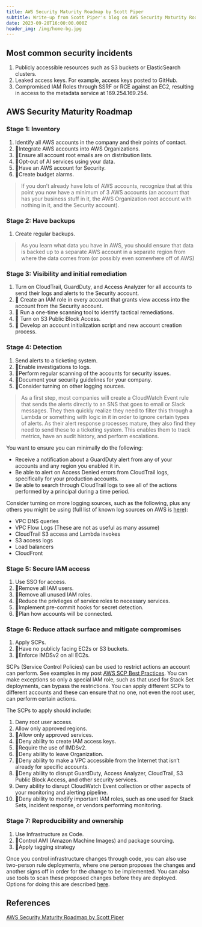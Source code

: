 ```yaml
---
title: AWS Security Maturity Roadmap by Scott Piper
subtitle: Write-up from Scott Piper's blog on AWS Security Maturity Roadmap
date: 2023-09-20T16:00:00.000Z
header_img: /img/home-bg.jpg
---
```


## Most common security incidents

1. Publicly accessible resources such as S3 buckets or ElasticSearch clusters.
2. Leaked access keys. For example, access keys posted to GitHub.
3. Compromised IAM Roles through SSRF or RCE against an EC2, resulting in access to the metadata service at 169.254.169.254.

## AWS Security Maturity Roadmap

### Stage 1: Inventory

1. Identify all AWS accounts in the company and their points of contact.
2. Integrate AWS accounts into AWS Organizations.
3. Ensure all account root emails are on distribution lists.
4. Opt-out of AI services using your data.
5. Have an AWS account for Security.
6. Create budget alarms.

> If you don’t already have lots of AWS accounts, recognize that at this point you now have a minimum of 3 AWS accounts (an account that has your business stuff in it, the AWS Organization root account with nothing in it, and the Security account).

### Stage 2: Have backups

1. Create regular backups.

> As you learn what data you have in AWS, you should ensure that data is backed up to a separate AWS account in a separate region from where the data comes from (or possibly even somewhere off of AWS)

### Stage 3: Visibility and initial remediation

1. Turn on CloudTrail, GuardDuty, and Access Analyzer for all accounts to send their logs and alerts to the Security account.
2.  Create an IAM role in every account that grants view access into the account from the Security account.
3.  Run a one-time scanning tool to identify tactical remediations.
4.  Turn on S3 Public Block Access.
5.  Develop an account initialization script and new account creation process.

### Stage 4: Detection

1. Send alerts to a ticketing system.
2. Enable investigations to logs.
3. Perform regular scanning of the accounts for security issues.
4. Document your security guidelines for your company.
5. Consider turning on other logging sources.

> As a first step, most companies will create a CloudWatch Event rule that sends the alerts directly to an SNS that goes to email or Slack messages. They then quickly realize they need to filter this through a Lambda or something with logic in it in order to ignore certain types of alerts. As their alert response processes mature, they also find they need to send these to a ticketing system. This enables them to track metrics, have an audit history, and perform escalations.

You want to ensure you can minimally do the following:

* Receive a notification about a GuardDuty alert from any of your accounts and any region you enabled it in.
* Be able to alert on Access Denied errors from CloudTrail logs, specifically for your production accounts.
* Be able to search through CloudTrail logs to see all of the actions performed by a principal during a time period.

Consider turning on more logging sources, such as the following, plus any others you might be using (full list of known log sources on AWS is [here](https://matthewdf10.medium.com/how-to-enable-logging-on-every-aws-service-in-existence-circa-2021-5b9105b87c9)):

* VPC DNS queries
* VPC Flow Logs (These are not as useful as many assume)
* CloudTrail S3 access and Lambda invokes
* S3 access logs
* Load balancers
* CloudFront

### Stage 5: Secure IAM access

1. Use SSO for access.
2. Remove all IAM users.
3. Remove all unused IAM roles.
4. Reduce the privileges of service roles to necessary services.
5. Implement pre-commit hooks for secret detection.
6. Plan how accounts will be connected.

### Stage 6: Reduce attack surface and mitigate compromises

1. Apply SCPs.
2. Have no publicly facing EC2s or S3 buckets.
3. Enforce IMDSv2 on all EC2s.

SCPs (Service Control Policies) can be used to restrict actions an account can perform. See examples in my post [AWS SCP Best Practices](https://summitroute.com/blog/2020/03/25/aws_scp_best_practices/). You can make exceptions so only a special IAM role, such as that used for Stack Set deployments, can bypass the restrictions. You can apply different SCPs to different accounts and these can ensure that no one, not even the root user, can perform certain actions.

The SCPs to apply should include:

1. Deny root user access.
2. Allow only approved regions.
3. Allow only approved services.
4. Deny ability to create IAM access keys.
5. Require the use of IMDSv2.
6. Deny ability to leave Organization.
7. Deny ability to make a VPC accessible from the Internet that isn’t already for specific accounts.
8. Deny ability to disrupt GuardDuty, Access Analyzer, CloudTrail, S3 Public Block Access, and other security services.
9. Deny ability to disrupt CloudWatch Event collection or other aspects of your monitoring and alerting pipeline.
10. Deny ability to modify important IAM roles, such as one used for Stack Sets, incident response, or vendors performing monitoring.

### Stage 7: Reproducibility and ownership

1. Use Infrastructure as Code.
2. Control AMI (Amazon Machine Images) and package sourcing.
3. Apply tagging strategy

Once you control infrastructure changes through code, you can also use two-person rule deployments, where one person proposes the changes and another signs off in order for the change to be implemented. You can also use tools to scan these proposed changes before they are deployed. Options for doing this are described [here](https://blog.christophetd.fr/shifting-cloud-security-left-scanning-infrastructure-as-code-for-security-issues/).

## References

[AWS Security Maturity Roadmap by Scott Piper](https://summitroute.com/downloads/aws_security_maturity_roadmap-Summit_Route.pdf)
